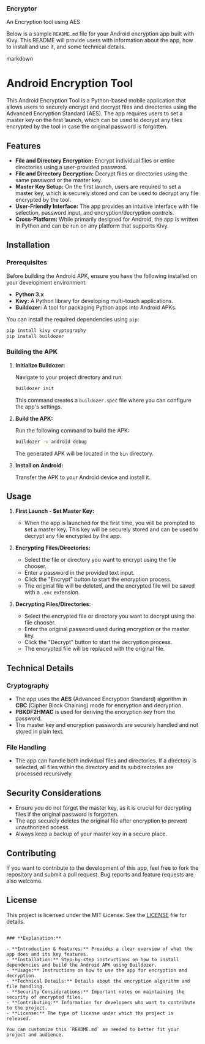 ### Encryptor
An Encryption tool using AES

Below is a sample `README.md` file for your Android encryption app built with Kivy. This README will provide users with information about the app, how to install and use it, and some technical details.


markdown
# Android Encryption Tool

This Android Encryption Tool is a Python-based mobile application that allows users to securely encrypt and decrypt files and directories using the Advanced Encryption Standard (AES). The app requires users to set a master key on the first launch, which can be used to decrypt any files encrypted by the tool in case the original password is forgotten.

## Features

- **File and Directory Encryption:** Encrypt individual files or entire directories using a user-provided password.
- **File and Directory Decryption:** Decrypt files or directories using the same password or the master key.
- **Master Key Setup:** On the first launch, users are required to set a master key, which is securely stored and can be used to decrypt any file encrypted by the tool.
- **User-Friendly Interface:** The app provides an intuitive interface with file selection, password input, and encryption/decryption controls.
- **Cross-Platform:** While primarily designed for Android, the app is written in Python and can be run on any platform that supports Kivy.

## Installation

### Prerequisites

Before building the Android APK, ensure you have the following installed on your development environment:

- **Python 3.x**
- **Kivy:** A Python library for developing multi-touch applications.
- **Buildozer:** A tool for packaging Python apps into Android APKs.

You can install the required dependencies using `pip`:

```bash
pip install kivy cryptography
pip install buildozer
```

### Building the APK

1. **Initialize Buildozer:**

   Navigate to your project directory and run:

   ```bash
   buildozer init
   ```

   This command creates a `buildozer.spec` file where you can configure the app's settings.

2. **Build the APK:**

   Run the following command to build the APK:

   ```bash
   buildozer -v android debug
   ```

   The generated APK will be located in the `bin` directory.

3. **Install on Android:**

   Transfer the APK to your Android device and install it.

## Usage

1. **First Launch - Set Master Key:**

   - When the app is launched for the first time, you will be prompted to set a master key. This key will be securely stored and can be used to decrypt any file encrypted by the app.

2. **Encrypting Files/Directories:**

   - Select the file or directory you want to encrypt using the file chooser.
   - Enter a password in the provided text input.
   - Click the "Encrypt" button to start the encryption process.
   - The original file will be deleted, and the encrypted file will be saved with a `.enc` extension.

3. **Decrypting Files/Directories:**

   - Select the encrypted file or directory you want to decrypt using the file chooser.
   - Enter the original password used during encryption or the master key.
   - Click the "Decrypt" button to start the decryption process.
   - The encrypted file will be replaced with the original file.

## Technical Details

### Cryptography

- The app uses the **AES** (Advanced Encryption Standard) algorithm in **CBC** (Cipher Block Chaining) mode for encryption and decryption.
- **PBKDF2HMAC** is used for deriving the encryption key from the password.
- The master key and encryption passwords are securely handled and not stored in plain text.

### File Handling

- The app can handle both individual files and directories. If a directory is selected, all files within the directory and its subdirectories are processed recursively.

## Security Considerations

- Ensure you do not forget the master key, as it is crucial for decrypting files if the original password is forgotten.
- The app securely deletes the original file after encryption to prevent unauthorized access.
- Always keep a backup of your master key in a secure place.

## Contributing

If you want to contribute to the development of this app, feel free to fork the repository and submit a pull request. Bug reports and feature requests are also welcome.

## License

This project is licensed under the MIT License. See the [LICENSE](LICENSE) file for details.

```

### **Explanation:**

- **Introduction & Features:** Provides a clear overview of what the app does and its key features.
- **Installation:** Step-by-step instructions on how to install dependencies and build the Android APK using Buildozer.
- **Usage:** Instructions on how to use the app for encryption and decryption.
- **Technical Details:** Details about the encryption algorithm and file handling.
- **Security Considerations:** Important notes on maintaining the security of encrypted files.
- **Contributing:** Information for developers who want to contribute to the project.
- **License:** The type of license under which the project is released.

You can customize this `README.md` as needed to better fit your project and audience.

